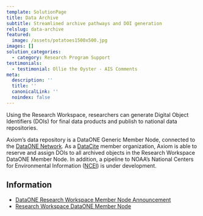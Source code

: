 ```yaml
---
template: SolutionPage
title: Data Archive
subtitle: Streamlined archive pathways and DOI generation
relslug: data-archive
featured:
  image: /assets/potatoes1500x500.jpg
images: []
solution_categories:
  - category: Research Program Support
testimonials:
  - testimonial: Ollie the Oyster - AIS Comments  
meta:
  description: ''
  title: ''
  canonicalLink: ''
  noindex: false
---
```

Using the Research Workspace, researchers can generate Digital Object Identifiers (DOIs) for final data products and publish to national data repositories.

Axiom’s data repository is a DataONE Generic Member Node, connected to the [DataONE Network](https://www.dataone.org/). As a [DataCite](https://www.datacite.org/) member organization, Axiom is able to reserve and assign DOIs to all archived objects in the Research Workspace DataONE Member Node. In addition, a pipeline to NOAA’s National Centers for Environmental Information ([NCEI](https://www.ncei.noaa.gov/)) is under development.

## Information

* [DataONE Research Workspace Member Node Announcement](https://www.dataone.org/news/dataone-welcomes-research-workspace-its-newest-member-node)
* [Research Workspace DataONE Member Node](https://search.dataone.org/profile/RW)
